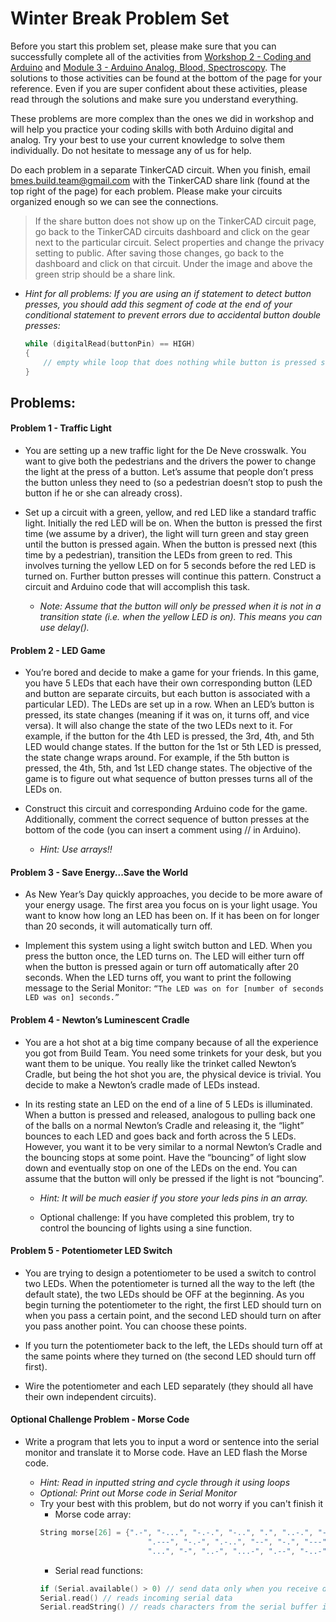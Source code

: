 # Winter Break Problem Set

Before you start this problem set, please make sure that you can successfully complete all of the activities from [Workshop 2 - Coding and Arduino](https://bmesbuildteamucla.github.io/workshops/workshop-2--coding-and-arduino/) and [Module 3 - Arduino Analog, Blood, Spectroscopy](https://docs.google.com/document/d/1UMTMQoW96v9WKbUxgi1VyGEyBYfd5HpFdkXUfVjm_FY/edit?usp=sharing). The solutions to those activities can be found at the bottom of the page for your reference. Even if you are super confident about these activities, please read through the solutions and make sure you understand everything.

These  problems are more complex than the ones we did in workshop and will help you practice your coding skills with both Arduino digital and analog. Try your best to use your current knowledge to solve them individually. Do not hesitate to message any of us for help.

Do each problem in a separate TinkerCAD circuit. When you finish,  email [bmes.build.team@gmail.com](mailto:bmes.build.team@gmail.com) with the TinkerCAD share link (found at the top right of the page) for each problem. Please make your circuits organized enough so we can see the connections.

> If the share button does not show up on the TinkerCAD circuit page, go back to the TinkerCAD circuits dashboard and click on the gear next to the particular circuit. Select properties and change the privacy setting to public. After saving those changes, go back to the dashboard and click on that circuit. Under the image and above the green strip should be a share link.

* *Hint for all problems: If you are using an if statement to detect button presses, you should add this segment of code at the end of your conditional statement to prevent errors due to accidental button double presses:*
  
	```c++
	while (digitalRead(buttonPin) == HIGH)
	{
	    // empty while loop that does nothing while button is pressed so that code above only runs once
	}
	```

## Problems:

#### Problem 1 - Traffic Light
* You are setting up a new traffic light for the De Neve crosswalk. You want to give both the pedestrians and the drivers the power to change the light at the press of a button. Let’s assume that people don’t press the button unless they need to (so a pedestrian doesn’t stop to push the button if he or she can already cross).

* Set up a circuit with a green, yellow, and red LED like a standard traffic light. Initially the red LED will be on. When the button is pressed the first time (we assume by a driver), the light will turn green and stay green until the button is pressed again. When the button is pressed next (this time by a pedestrian), transition the LEDs from green to red. This involves turning the yellow LED on for 5 seconds before the red LED is turned on. Further button presses will continue this pattern. Construct a circuit and Arduino code that will accomplish this task. 

  - *Note: Assume that the button will only be pressed when it is not in a transition state (i.e. when the yellow LED is on). This means you can use delay().*

#### Problem 2 - LED Game
* You’re bored and decide to make a game for your friends. In this game, you have 5 LEDs that each have their own corresponding button (LED and button are separate circuits, but each button is associated with a particular LED). The LEDs are set up in a row. When an LED’s button is pressed, its state changes (meaning if it was on, it turns off, and vice versa). It will also change the state of the two LEDs next to it. For example, if the button for the 4th LED is pressed, the 3rd, 4th, and 5th LED would change states. If the button for the 1st or 5th LED is pressed, the state change wraps around. For example, if the 5th button is pressed, the 4th, 5th, and 1st LED change states. The objective of the game is to figure out what sequence of button presses turns all of the LEDs on.

* Construct this circuit and corresponding Arduino code for the game. Additionally, comment the correct sequence of button presses at the bottom of the code (you can insert a comment using // in Arduino).

  - *Hint: Use arrays!!*

#### Problem 3 - Save Energy...Save the World
* As New Year’s Day quickly approaches, you decide to be more aware of your energy usage. The first area you focus on is your light usage. You want to know how long an LED has been on. If it has been on for longer than 20 seconds, it will automatically turn off.

* Implement this system using a light switch button and LED. When you press the button once, the LED turns on. The LED will either turn off when the button is pressed again or turn off automatically after 20 seconds. When the LED turns off, you want to print the following message to the Serial Monitor: `“The LED was on for [number of seconds LED was on] seconds.”`

#### Problem 4 - Newton’s Luminescent Cradle
* You are a hot shot at a big time company because of all the experience you got from Build Team. You need some trinkets for your desk, but you want them to be unique. You really like the trinket called Newton’s Cradle, but being the hot shot you are, the physical device is trivial. You decide to make a Newton’s cradle made of LEDs instead.

* In its resting state an LED on the end of a line of 5 LEDs is illuminated. When a button is pressed and released, analogous to pulling back one of the balls on a normal Newton’s Cradle and releasing it, the “light” bounces to each LED and goes back and forth across the 5 LEDs. However, you want it to be very similar to a normal Newton’s Cradle and the bouncing stops at some point. Have the “bouncing” of light slow down and eventually stop on one of the LEDs on the end. You can assume that the button will only be pressed if the light is not “bouncing”.

  - *Hint: It will be much easier if you store your leds pins in an array.*

  - Optional challenge: If you have completed this problem, try to control the bouncing of lights using a sine function.

#### Problem 5 - Potentiometer LED Switch
* You are trying to design a potentiometer to be used a switch to control two LEDs. When the potentiometer is turned all the way to the left (the default state), the two LEDs should be OFF at the beginning. As you begin turning the potentiometer to the right, the first LED should turn on when you pass a certain point, and the second LED should turn on after you pass another point. You can choose these points.

* If you turn the potentiometer back to the left, the LEDs should turn off at the same points where they turned on (the second LED should turn off first).

* Wire the potentiometer and each LED separately (they should all have their own independent circuits).

#### Optional Challenge Problem - Morse Code
* Write a program that lets you to input a word or sentence into the serial monitor and translate it to Morse code. Have an LED flash the Morse code.

	- *Hint: Read in inputted string and cycle through it using loops*
	- *Optional: Print out Morse code in Serial Monitor*
  - Try your best with this problem, but do not worry if you can't finish it
	- Morse code array:
	```c++
	String morse[26] = {".-", "-...", "-.-.", "-..", ".", "..-.", "--.", "....", "..",     // A-I
			                ".---", "-.-", ".-..", "--", "-.", "---", ".--.", "--.-", ".-.",   // J-R 
			                "...", "-", "..-", "...-", ".--", "-..-", "-.--", "--.."};         // S-Z
	```
	- Serial read functions:
	```c++
	if (Serial.available() > 0) // send data only when you receive data
	Serial.read() // reads incoming serial data
	Serial.readString() // reads characters from the serial buffer into a String
	```


<!--
## Solutions:
* [Problem 1 - Traffic Light](https://bmesbuildteamucla.github.io/winter-break/problem-set-2/problem-1--traffic-light)
* [Problem 2 - LED Game](https://bmesbuildteamucla.github.io/winter-break/problem-set-2/problem-2--LED-game)
* [Problem 3 - Save Energy...Save the World](https://bmesbuildteamucla.github.io/winter-break/problem-set-2/problem-3--save-energy)
* [Problem 4 - Newton’s Luminescent Cradle](https://bmesbuildteamucla.github.io/winter-break/problem-set-2/problem-4--newton's-cradle)
* [Problem 5 - Morse Code](https://bmesbuildteamucla.github.io/winter-break/problem-set-2/problem-5--morse-code)
-->
